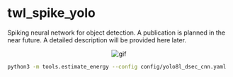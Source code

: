 # twl_spike_yolo

Spiking neural network for object detection. A publication is planned in the near future. A detailed description will be provided here later.

<p align="center">
  <img src="https://github.com/user-attachments/assets/4a04ffaa-8e44-4329-a754-4e59dcf894d7" alt="gif" />
</p>

``` bash
python3 -m tools.estimate_energy --config config/yolo8l_dsec_cnn.yaml
```